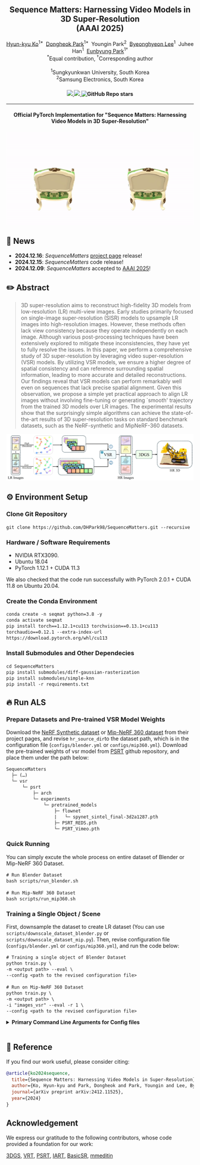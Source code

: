 <div align="center">
<h2>Sequence Matters: Harnessing Video Models in 3D Super-Resolution<br>(AAAI 2025)</h2>

<div>    
    <a href='https://scholar.google.co.kr/citations?user=lsi-8-QAAAAJ&hl=ko&oi=ao' target='_blank'>Hyun-kyu Ko</a><sup>1*</sup>&nbsp;
    <a href='https://scholar.google.co.kr/citations?user=UUtpFKgAAAAJ&hl=ko&oi=ao' target='_blank'>Dongheok Park</a><sup>1*</sup>&nbsp;
    <a target='_blank'>Youngin Park</a><sup>2</sup>&nbsp;
    <a href='https://scholar.google.co.kr/citations?user=_PhPccYAAAAJ&hl=ko&oi=ao' target='_blank'>Byeonghyeon Lee</a><sup>1</sup>&nbsp;
    <a target='_blank'>Juhee Han</a><sup>1</sup>&nbsp;
    <a href='https://silverbottlep.github.io/' target='_blank'>Eunbyung Park</a><sup>1†</sup>
</div>
    <div>
        <sup>*</sup>Equal contribution, <sup>†</sup>Corresponding author
    </div>
    <br>
<div>
    <sup>1</sup>Sungkyunkwan University, South Korea
</div>
<div>
    <sup>2</sup>Samsung Electronics, South Korea
</div>

<div>
    <h4 align="center">
        <a href="https://ko-lani.github.io/Sequence-Matters/index.html" target='_blank'>
        <img src="https://img.shields.io/badge/🍀-Project%20Page-green">
        </a>
        <a href="https://arxiv.org/abs/2401.03707" target='_blank'>
        <img src="https://img.shields.io/badge/arXiv-2401.03707-b31b1b.svg">
        </a>
        <img alt="GitHub Repo stars" src="https://img.shields.io/github/stars/DHPark98/SequenceMatters">
    </h4>
</div>

---

<div align="center">
    <h4>
        Official PyTorch Implementation for "Sequence Matters: Harnessing Video Models in 3D Super-Resolution"
    </h4>
    <div>
        <img src="assets/video_comparison/bicubic_ours_chair.gif" alt="Teaser" style="display: block; margin: 20px auto; max-width: 100%;">
    </div>
</div>
</div>

## :rocket: News
- **2024.12.16**: *SequenceMatters* [project page](https://ko-lani.github.io/Sequence-Matters/) release!
- **2024.12.15**: *SequenceMatters* code release!
- **2024.12.09**: *SequenceMatters* accepted to [AAAI 2025](https://aaai.org/conference/aaai/aaai-25/)!

## ✏️ Abstract
> 3D super-resolution aims to reconstruct high-fidelity 3D models from low-resolution (LR) multi-view images. Early studies primarily focused on single-image super-resolution (SISR) models to upsample LR images into high-resolution images. However, these methods often lack view consistency because they operate independently on each image. Although various post-processing techniques have been extensively explored to mitigate these inconsistencies, they have yet to fully resolve the issues. In this paper, we perform a comprehensive study of 3D super-resolution by leveraging video super-resolution (VSR) models. By utilizing VSR models, we ensure a higher degree of spatial consistency and can reference surrounding spatial information, leading to more accurate and detailed reconstructions. Our findings reveal that VSR models can perform remarkably well even on sequences that lack precise spatial alignment. Given this observation, we propose a simple yet practical approach to align LR images without involving fine-tuning or generating `smooth' trajectory from the trained 3D models over LR images. The experimental results show that the surprisingly simple algorithms can achieve the state-of-the-art results of 3D super-resolution tasks on standard benchmark datasets, such as the NeRF-synthetic and MipNeRF-360 datasets.
<p align="center">
  <img src="assets/figures/main_figure.png">
</p>


## ⚙️ Environment Setup
### Clone Git Repository
```Shell
git clone https://github.com/DHPark98/SequenceMatters.git --recursive
```

### Hardware / Software Requirements
- NVIDIA RTX3090.
- Ubuntu 18.04
- PyTorch 1.12.1 + CUDA 11.3
  
We also checked that the code run successfully with PyTorch 2.0.1 + CUDA 11.8 on Ubuntu 20.04.

### Create the Conda Environment
```Shell
conda create -n seqmat python=3.8 -y
conda activate seqmat
pip install torch==1.12.1+cu113 torchvision==0.13.1+cu113 torchaudio==0.12.1 --extra-index-url https://download.pytorch.org/whl/cu113
```

### Install Submodules and Other Dependecies
```Shell
cd SequenceMatters
pip install submodules/diff-gaussian-rasterization
pip install submodules/simple-knn
pip install -r requirements.txt
```

## 🔥 Run ALS
### Prepare Datasets and Pre-trained VSR Model Weights
Download the [NeRF Synthetic dataset](https://www.matthewtancik.com/nerf) or [Mip-NeRF 360 dataset](https://jonbarron.info/mipnerf360/) from their project pages, and revise ```hr_source_dir```to the dataset path, which is in the configuration file (```configs/blender.yml``` or ```configs/mip360.yml```). Download the pre-trained weights of vsr model from [PSRT](https://github.com/XPixelGroup/RethinkVSRAlignment/tree/main) github repository, and place them under the path below:
```
SequenceMatters
  ├─ (…)
  └─ vsr
      └─ psrt
          ├─ arch
          └─ experiments
              └─ pretrained_models
                  ├─ flownet
                  |   └─ spynet_sintel_final-3d2a1287.pth
                  ├─ PSRT_REDS.pth
                  └─ PSRT_Vimeo.pth

```

### Quick Running
You can simply excute the whole process on entire dataset of Blender or Mip-NeRF 360 Dataset.
```Shell
# Run Blender Dataset
bash scripts/run_blender.sh

# Run Mip-NeRF 360 Dataset
bash scripts/run_mip360.sh
```

### Training a Single Object / Scene
First, downsample the dataset to create LR dataset (You can use ```scripts/downscale_dataset_blender.py``` or ```scripts/downscale_dataset_mip.py```). Then, revise configuration file (```configs/blender.yml``` or ```configs/mip360.yml```), and run the code below:
```Shell
# Training a single object of Blender Dataset
python train.py \
-m <output path> --eval \
--config <path to the revised configuration file>

# Run on Mip-NeRF 360 Dataset
python train.py \
-m <output path> \
-i "images_vsr" --eval -r 1 \
--config <path to the revised configuration file>
```

<details>
<summary><span style="font-weight: bold;">Primary Command Line Arguments for Config files</span></summary>

  ```hr_source_dir```
  path to directory of the HR dataset of Blender / Mip-NeRF 360 dataset.
  
  ```lr_source_dir```
  path to directory of the LR dataset to be saved.
  
  ```vsr_save_dir```
  path to directory of the VSR-upsampled dataset to be saved.
  
  ```downscale_factor```
  default : 4 for NeRF / 8 for Mip-NeRF 360

  ```upscale_factor```
  only defined on Mip-NeRF 360 dataset (default : 2)

  ```als```
  true : adaptive length sequences (ALS) / false : simple greedy algorithmm (S)

  ```num_images_in_sequence```
  length of sequence which are input in one vsr inference (reduce the value if you meet VRAM OOM Error)

  ```similarity```
  similarity to order sequences ( option : ['pose', 'feature'] )

  ```thres_values```
  threshold to stop generating sub-sequences in ALS


  ```subpixel```
  subpixel loss ( option : ['bicubic', 'avg'] )
  
  ```lambda_tex```:
  loss weight of 3dgs loss ( 1 - loss weight of subpixel loss )
</details>
<br>


## 📖 Reference
If you find our work useful, please consider citing:
```BibTeX
@article{ko2024sequence,
  title={Sequence Matters: Harnessing Video Models in Super-Resolution},
  author={Ko, Hyun-kyu and Park, Dongheok and Park, Youngin and Lee, Byeonghyeon and Han, Juhee and Park, Eunbyung},
  journal={arXiv preprint arXiv:2412.11525},
  year={2024}
}
```


## Acknowledgement
We express our gratitude to the following contributors, whose code provided a foundation for our work:

[3DGS](https://github.com/graphdeco-inria/gaussian-splatting), [VRT](https://github.com/JingyunLiang/VRT), [PSRT](https://github.com/alttch/psrt), [IART](https://github.com/kai422/IART), [BasicSR](https://github.com/SwinTransformer/Video-Swin-Transformer), [mmeditin](https://github.com/open-mmlab/mmagic)
